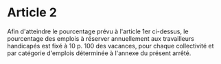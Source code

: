 # Article 2

Afin d'atteindre le pourcentage prévu à l'article 1er ci-dessus, le pourcentage des emplois à réserver annuellement aux travailleurs handicapés est fixé à 10 p. 100 des vacances, pour chaque collectivité et par catégorie d'emplois déterminée à l'annexe du présent arrêté.
